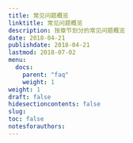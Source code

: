 ```yaml
---
title: 常见问题概览 
linktitle: 常见问题概览
description: 按章节划分的常见问题概览
date: 2018-04-21
publishdate: 2018-04-21
lastmod: 2018-07-02
menu:
  docs:
    parent: "faq"
    weight: 1
weight: 1	
draft: false
hidesectioncontents: false
slug:
toc: false
notesforauthors:
---
```


